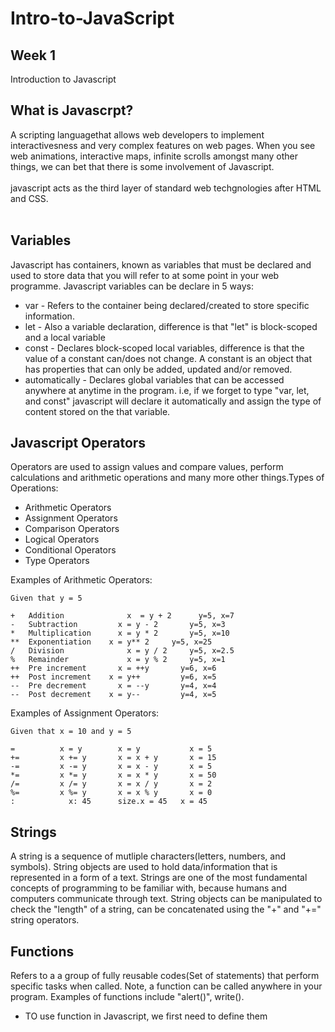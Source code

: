 # Intro-to-JavaScript

## Week 1
Introduction to Javascript
## What is Javascrpt?
A scripting languagethat allows web developers to implement interactivesness and very complex features on web pages. When you see web animations, interactive maps, infinite scrolls amongst many other things, we can bet that there is some involvement of Javascript.
<br><br>javascript acts as the third layer of standard web techgnologies after HTML and CSS.<br><br>
## Variables
Javascript has containers, known as variables that must be declared and used to store data that you will refer to at some point in your web programme. Javascript variables can be declare in 5 ways:
- var            - Refers to the container being declared/created to store specific information.
- let            - Also a variable declaration, difference is that "let" is block-scoped and a local variable 
- const          - Declares block-scoped local variables, difference is that the value of a constant can/does not change. A constant is an object that has properties that can only be added, updated and/or removed.
- automatically  - Declares global variables that can be accessed anywhere at anytime in the program. i.e, if we forget to type "var, let, and const" javascript will declare it automatically and assign the type of content stored on the that variable.

## Javascript Operators


Operators are used to assign values and compare values, perform calculations and arithmetic operations and many more other things.Types of Operations:
<ul>
  <li>Arithmetic Operators</li>
  <li>Assignment Operators</li>
  <li>Comparison Operators</li>
  <li>Logical Operators</li>
  <li>Conditional Operators</li>
  <li>Type Operators</li>
</ul>
Examples of Arithmetic Operators: <br>

```
Given that y = 5

+	Addition	          x  = y + 2	  y=5, x=7	
-	Subtraction	        x = y - 2	    y=5, x=3	
*	Multiplication	    x = y * 2	    y=5, x=10	
**	Exponentiation	  x = y** 2	    y=5, x=25	
/	Division	          x = y / 2	    y=5, x=2.5	
%	Remainder	          x = y % 2	    y=5, x=1	
++	Pre increment	    x = ++y	      y=6, x=6	
++	Post increment	  x = y++	      y=6, x=5	
--	Pre decrement	    x = --y	      y=4, x=4	
--	Post decrement	  x = y--	      y=4, x=5	
```
Examples of Assignment Operators: <br>
```
Given that x = 10 and y = 5

=          x = y	    x = y	        x = 5	
+=	       x += y	    x = x + y	    x = 15	
-=	       x -= y	    x = x - y    	x = 5	
*=	       x *= y    	x = x * y    	x = 50	
/=	       x /= y    	x = x / y	    x = 2	
%=	       x %= y	    x = x % y	    x = 0	
:	         x: 45	    size.x = 45	  x = 45	

```
## Strings
A string is a sequence of mutliple characters(letters, numbers, and symbols). String objects are used to hold data/information that is represented in a form of a text. Strings are one of the most fundamental concepts of programming to be familiar with, because humans and computers communicate through text. String objects can be manipulated to check the "length" of a string, can be concatenated using the "+" and "+=" string operators.

## Functions
Refers to a a group of fully reusable codes(Set of statements) that perform specific tasks when called. Note, a function can be called anywhere in your program. Examples of functions include "alert()", write().
- TO use function in Javascript, we first need to define them
